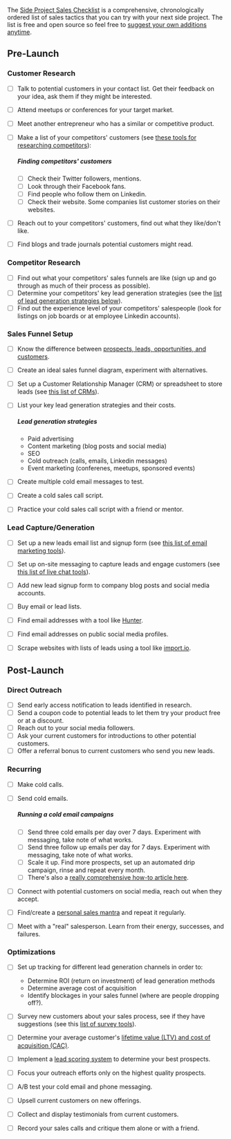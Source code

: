 The [Side Project Sales Checklist](https://www.sideprojectchecklist.com/sales-checklist) is a comprehensive, chronologically ordered list of sales tactics that you can try with your next side project. The list is free and open source so feel free to [suggest your own additions anytime](https://github.com/karllhughes/side-project-sales/issues).

## Pre-Launch

### Customer Research

- [ ] Talk to potential customers in your contact list. Get their feedback on your idea, ask them if they might be interested.
- [ ] Attend meetups or conferences for your target market.
- [ ] Meet another entrepreneur who has a similar or competitive product.
- [ ] Make a list of your competitors' customers (see [these tools for researching competitors](https://www.sideprojectchecklist.com/2017/competition-tools/)):

  ##### Finding competitors' customers
  - [ ] Check their Twitter followers, mentions.
  - [ ] Look through their Facebook fans.
  - [ ] Find people who follow them on Linkedin.
  - [ ] Check their website. Some companies list customer stories on their websites.

- [ ] Reach out to your competitors' customers, find out what they like/don't like.
- [ ] Find blogs and trade journals potential customers might read.

### Competitor Research

- [ ] Find out what your competitors' sales funnels are like (sign up and go through as much of their process as possible).
- [ ] Determine your competitors' key lead generation strategies (see the [list of lead generation strategies below](#lead-generation-strategies)).
- [ ] Find out the experience level of your competitors' salespeople (look for listings on job boards or at employee Linkedin accounts).

### Sales Funnel Setup

- [ ] Know the difference between [prospects, leads, opportunities, and customers](https://www.linkedin.com/pulse/sales-funnel-optimization-startups-tomasz-tunguz/).
- [ ] Create an ideal sales funnel diagram, experiment with alternatives.
- [ ] Set up a Customer Relationship Manager (CRM) or spreadsheet to store leads (see [this list of CRMs](https://www.sideprojectchecklist.com/2017/crm-side-projects/)).
- [ ] List your key lead generation strategies and their costs.

  ##### Lead generation strategies
  - Paid advertising
  - Content marketing (blog posts and social media)
  - SEO
  - Cold outreach (calls, emails, Linkedin messages)
  - Event marketing (conferenes, meetups, sponsored events)

- [ ] Create multiple cold email messages to test.
- [ ] Create a cold sales call script.
- [ ] Practice your cold sales call script with a friend or mentor.

### Lead Capture/Generation

- [ ] Set up a new leads email list and signup form (see [this list of email marketing tools](https://www.sideprojectchecklist.com/2017/email-marketing-tools/)).
- [ ] Set up on-site messaging to capture leads and engage customers (see [this list of live chat tools](https://www.sideprojectchecklist.com/2017/customer-chat-tools/)).
- [ ] Add new lead signup form to company blog posts and social media accounts.
- [ ] Buy email or lead lists.
- [ ] Find email addresses with a tool like [Hunter](https://hunter.io/).
- [ ] Find email addresses on public social media profiles.
- [ ] Scrape websites with lists of leads using a tool like [import.io](https://www.import.io/).


## Post-Launch

### Direct Outreach

- [ ] Send early access notification to leads identified in research.
- [ ] Send a coupon code to potential leads to let them try your product free or at a discount.
- [ ] Reach out to your social media followers.
- [ ] Ask your current customers for introductions to other potential customers.
- [ ] Offer a referral bonus to current customers who send you new leads.

### Recurring

- [ ] Make cold calls.
- [ ] Send cold emails.

  ##### Running a cold email campaigns
  - [ ] Send three cold emails per day over 7 days. Experiment with messaging, take note of what works.
  - [ ] Send three follow up emails per day for 7 days. Experiment with messaging, take note of what works.
  - [ ] Scale it up. Find more prospects, set up an automated drip campaign, rinse and repeat every month.
  - [ ] There's also a [really comprehensive how-to article here](https://originalstitch.com/blog/automating-cold-emails-with-no-coding-your-software-development-project-plan).

- [ ] Connect with potential customers on social media, reach out when they accept.
- [ ] Find/create a [personal sales mantra](https://www.malacollective.com/blogs/mala-collective/11203329-whats-a-mantra-and-how-do-i-choose-a-mantra) and repeat it regularly.
- [ ] Meet with a "real" salesperson. Learn from their energy, successes, and failures. 

### Optimizations

- [ ] Set up tracking for different lead generation channels in order to:
  - Determine ROI (return on investment) of lead generation methods
  - Determine average cost of acquisition
  - Identify blockages in your sales funnel (where are people dropping off?).

- [ ] Survey new customers about your sales process, see if they have suggestions (see this [list of survey tools](https://www.sideprojectchecklist.com/2017/survey-tools/)).
- [ ] Determine your average customer's [lifetime value (LTV) and cost of acquisition (CAC)](https://www.geckoboard.com/learn/kpi-examples/marketing-kpis/ltv-cac-ratio/).
- [ ] Implement a [lead scoring system](https://en.wikipedia.org/wiki/Lead_scoring) to determine your best prospects.
- [ ] Focus your outreach efforts only on the highest quality prospects.
- [ ] A/B test your cold email and phone messaging.
- [ ] Upsell current customers on new offerings.
- [ ] Collect and display testimonials from current customers.
- [ ] Record your sales calls and critique them alone or with a friend.
